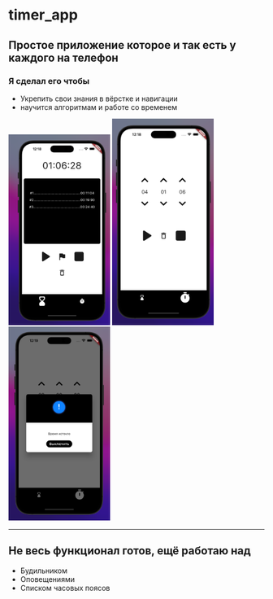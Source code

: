 # timer_app
## Простое приложение которое и так есть у каждого на телефон
### Я сделал его чтобы 
* Укрепить свои знания в вёрстке и навигации
* научится алгоритмам и работе со временем

<img src="read_f/1.png" width='200'>
<img src="read_f/2.png" width='200'>
<img src="read_f/3.png" width='200'>

---
## Не весь функционал готов, ещё работаю над 
* Будильником
* Оповещениями
* Списком часовых поясов
